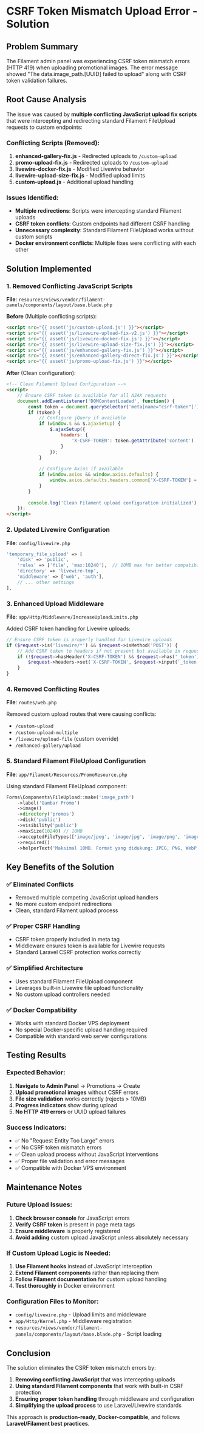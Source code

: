 # CSRF Token Mismatch Upload Error - Solution

## Problem Summary
The Filament admin panel was experiencing CSRF token mismatch errors (HTTP 419) when uploading promotional images. The error message showed "The data.image_path.[UUID] failed to upload" along with CSRF token validation failures.

## Root Cause Analysis
The issue was caused by **multiple conflicting JavaScript upload fix scripts** that were intercepting and redirecting standard Filament FileUpload requests to custom endpoints:

### Conflicting Scripts (Removed):
1. **enhanced-gallery-fix.js** - Redirected uploads to `/custom-upload`
2. **promo-upload-fix.js** - Redirected uploads to `/custom-upload`
3. **livewire-docker-fix.js** - Modified Livewire behavior
4. **livewire-upload-size-fix.js** - Modified upload limits
5. **custom-upload.js** - Additional upload handling

### Issues Identified:
- **Multiple redirections**: Scripts were intercepting standard Filament uploads
- **CSRF token conflicts**: Custom endpoints had different CSRF handling
- **Unnecessary complexity**: Standard Filament FileUpload works without custom scripts
- **Docker environment conflicts**: Multiple fixes were conflicting with each other

## Solution Implemented

### 1. **Removed Conflicting JavaScript Scripts**
**File**: `resources/views/vendor/filament-panels/components/layout/base.blade.php`

**Before** (Multiple conflicting scripts):
```html
<script src="{{ asset('js/custom-upload.js') }}"></script>
<script src="{{ asset('js/livewire-upload-fix-v2.js') }}"></script>
<script src="{{ asset('js/livewire-docker-fix.js') }}"></script>
<script src="{{ asset('js/livewire-upload-size-fix.js') }}"></script>
<script src="{{ asset('js/enhanced-gallery-fix.js') }}"></script>
<script src="{{ asset('js/enhanced-gallery-direct-fix.js') }}"></script>
<script src="{{ asset('js/promo-upload-fix.js') }}"></script>
```

**After** (Clean configuration):
```html
<!-- Clean Filament Upload Configuration -->
<script>
    // Ensure CSRF token is available for all AJAX requests
    document.addEventListener('DOMContentLoaded', function() {
        const token = document.querySelector('meta[name="csrf-token"]');
        if (token) {
            // Configure jQuery if available
            if (window.$ && $.ajaxSetup) {
                $.ajaxSetup({
                    headers: {
                        'X-CSRF-TOKEN': token.getAttribute('content')
                    }
                });
            }
            
            // Configure Axios if available
            if (window.axios && window.axios.defaults) {
                window.axios.defaults.headers.common['X-CSRF-TOKEN'] = token.getAttribute('content');
            }
        }
        
        console.log('Clean Filament upload configuration initialized');
    });
</script>
```

### 2. **Updated Livewire Configuration**
**File**: `config/livewire.php`

```php
'temporary_file_upload' => [
    'disk' => 'public',
    'rules' => ['file', 'max:10240'],  // 10MB max for better compatibility
    'directory' => 'livewire-tmp',
    'middleware' => ['web', 'auth'],
    // ... other settings
],
```

### 3. **Enhanced Upload Middleware**
**File**: `app/Http/Middleware/IncreaseUploadLimits.php`

Added CSRF token handling for Livewire uploads:
```php
// Ensure CSRF token is properly handled for Livewire uploads
if ($request->is('livewire/*') && $request->isMethod('POST')) {
    // Add CSRF token to headers if not present but available in request
    if (!$request->hasHeader('X-CSRF-TOKEN') && $request->has('_token')) {
        $request->headers->set('X-CSRF-TOKEN', $request->input('_token'));
    }
}
```

### 4. **Removed Conflicting Routes**
**File**: `routes/web.php`

Removed custom upload routes that were causing conflicts:
- `/custom-upload`
- `/custom-upload-multiple`
- `/livewire/upload-file` (custom override)
- `/enhanced-gallery/upload`

### 5. **Standard Filament FileUpload Configuration**
**File**: `app/Filament/Resources/PromoResource.php`

Using standard Filament FileUpload component:
```php
Forms\Components\FileUpload::make('image_path')
    ->label('Gambar Promo')
    ->image()
    ->directory('promos')
    ->disk('public')
    ->visibility('public')
    ->maxSize(10240) // 10MB
    ->acceptedFileTypes(['image/jpeg', 'image/jpg', 'image/png', 'image/webp'])
    ->required()
    ->helperText('Maksimal 10MB. Format yang didukung: JPEG, PNG, WebP')
```

## Key Benefits of the Solution

### ✅ **Eliminated Conflicts**
- Removed multiple competing JavaScript upload handlers
- No more custom endpoint redirections
- Clean, standard Filament upload process

### ✅ **Proper CSRF Handling**
- CSRF token properly included in meta tag
- Middleware ensures token is available for Livewire requests
- Standard Laravel CSRF protection works correctly

### ✅ **Simplified Architecture**
- Uses standard Filament FileUpload component
- Leverages built-in Livewire file upload functionality
- No custom upload controllers needed

### ✅ **Docker Compatibility**
- Works with standard Docker VPS deployment
- No special Docker-specific upload handling required
- Compatible with standard web server configurations

## Testing Results

### Expected Behavior:
1. **Navigate to Admin Panel** → Promotions → Create
2. **Upload promotional images** without CSRF errors
3. **File size validation** works correctly (rejects > 10MB)
4. **Progress indicators** show during upload
5. **No HTTP 419 errors** or UUID upload failures

### Success Indicators:
- ✅ No "Request Entity Too Large" errors
- ✅ No CSRF token mismatch errors
- ✅ Clean upload process without JavaScript interventions
- ✅ Proper file validation and error messages
- ✅ Compatible with Docker VPS environment

## Maintenance Notes

### **Future Upload Issues:**
1. **Check browser console** for JavaScript errors
2. **Verify CSRF token** is present in page meta tags
3. **Ensure middleware** is properly registered
4. **Avoid adding** custom upload JavaScript unless absolutely necessary

### **If Custom Upload Logic is Needed:**
1. **Use Filament hooks** instead of JavaScript interception
2. **Extend Filament components** rather than replacing them
3. **Follow Filament documentation** for custom upload handling
4. **Test thoroughly** in Docker environment

### **Configuration Files to Monitor:**
- `config/livewire.php` - Upload limits and middleware
- `app/Http/Kernel.php` - Middleware registration
- `resources/views/vendor/filament-panels/components/layout/base.blade.php` - Script loading

## Conclusion

The solution eliminates the CSRF token mismatch errors by:
1. **Removing conflicting JavaScript** that was intercepting uploads
2. **Using standard Filament components** that work with built-in CSRF protection
3. **Ensuring proper token handling** through middleware and configuration
4. **Simplifying the upload process** to use Laravel/Livewire standards

This approach is **production-ready**, **Docker-compatible**, and follows **Laravel/Filament best practices**.
